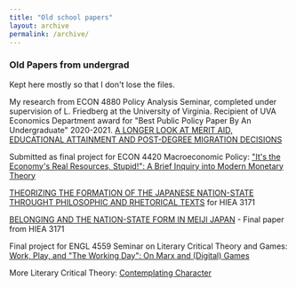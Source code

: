 ```yaml
---
title: "Old school papers"
layout: archive
permalink: /archive/
---
```



### Old Papers from undergrad

Kept here mostly so that I don't lose the files. 


My research from ECON 4880 Policy Analysis Seminar, completed under supervision of L. Friedberg at the University of Virginia. Recipient of UVA Economics Department award for "Best Public Policy Paper By An Undergraduate" 2020-2021.
 [A LONGER LOOK AT MERIT AID, EDUCATIONAL ATTAINMENT AND POST-DEGREE MIGRATION DECISIONS](https://meperryviola.github.io/files/perry_4880_paper.docx)
 
Submitted as final project for ECON 4420 Macroeconomic Policy: ["It's the Economy's Real Resources, Stupid!": A Brief Inquiry into Modern Monetary Theory](https://meperryviola.github.io/files/MMT_formatted_perry.pdf)
 
[THEORIZING THE FORMATION OF THE JAPANESE NATION-STATE THROUGHT PHILOSOPHIC AND RHETORICAL TEXTS](https://meperryviola.github.io/files/Perry_Meiji_paper2.pdf) for HIEA 3171

[BELONGING AND THE NATION-STATE FORM IN MEIJI JAPAN](https://meperryviola.github.io/files/perry_meiji_final.pdf) - Final paper from HIEA 3171

Final project for ENGL 4559 Seminar on Literary Critical Theory and Games: 
[Work, Play, and "The Working Day": On Marx and (Digital) Games](https://meperryviola.github.io/files/Games_and_Work_perry.pdf)

More Literary Critical Theory: [Contemplating Character](https://meperryviola.github.io/files/character_perry.pdf)
